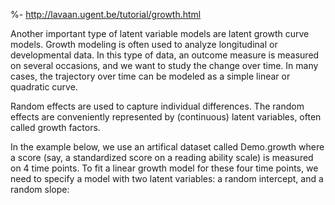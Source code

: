 %- http://lavaan.ugent.be/tutorial/growth.html


Another important type of latent variable models are latent growth curve models. Growth modeling is often used to analyze longitudinal or developmental data. In this type of data, an outcome measure is measured on several occasions, and we want to study the change over time. In many cases, the trajectory over time can be modeled as a simple linear or quadratic curve. 

Random effects are used to capture individual differences. The random effects are conveniently represented by (continuous) latent variables, often called growth factors. 

In the example below, we use an artifical dataset called Demo.growth where a score (say, a standardized score on a reading ability scale) is measured on 4 time points. To fit a linear growth model for these four time points, we need to specify a model with two latent variables: a random intercept, and a random slope:
